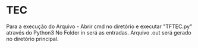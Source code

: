 # TEC

Para a execução do Arquivo - 
Abrir cmd no diretório e executar "TFTEC.py" através do Python3 
No Folder in será as entradas.
Arquivo .out será gerado no diretório principal.
